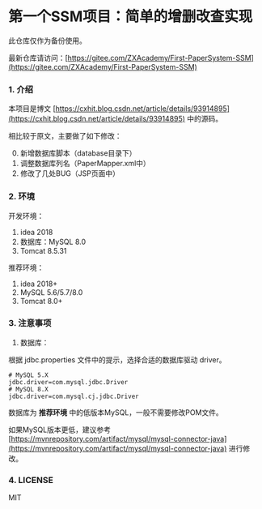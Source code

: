 # 第一个SSM项目：简单的增删改查实现

此仓库仅作为备份使用。

最新仓库请访问：[https://gitee.com/ZXAcademy/First-PaperSystem-SSM](https://gitee.com/ZXAcademy/First-PaperSystem-SSM)

### 1. 介绍

本项目是博文 [https://cxhit.blog.csdn.net/article/details/93914895](https://cxhit.blog.csdn.net/article/details/93914895) 中的源码。

相比较于原文，主要做了如下修改：

0. 新增数据库脚本（database目录下）
1. 调整数据库列名（PaperMapper.xml中）
2. 修改了几处BUG（JSP页面中）


### 2. 环境

开发环境：

1. idea 2018
2. 数据库：MySQL 8.0
3. Tomcat 8.5.31

推荐环境：

1. idea 2018+
2. MySQL 5.6/5.7/8.0
3. Tomcat 8.0+

### 3. 注意事项

1. 数据库：

根据 jdbc.properties 文件中的提示，选择合适的数据库驱动 driver。

```properties
# MySQL 5.X
jdbc.driver=com.mysql.jdbc.Driver
# MySQL 8.X
jdbc.driver=com.mysql.cj.jdbc.Driver
```

数据库为 **推荐环境** 中的低版本MySQL，一般不需要修改POM文件。

如果MySQL版本更低，建议参考 [https://mvnrepository.com/artifact/mysql/mysql-connector-java](https://mvnrepository.com/artifact/mysql/mysql-connector-java) 进行修改。

### 4. LICENSE

MIT
